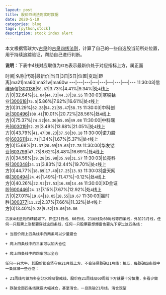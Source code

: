 ```yaml
---
layout: post
title: 股价四线法则实时数据
date: 2020-5-10
categories: blog
tags: [python,stock]
description: stock index alert
---
```



本文根据雪球大v[古泉](https://xueqiu.com/u/7148646888)的[古泉四线法则](https://xueqiu.com/7148646888/130498192)，计算了自己的一些自选股当前所处位置，用于持续追踪验证，帮助自己进行判断。

**说明**：下表中4线对应取值为`红色`表示最新价处于对应指标上方，属正面

时间|名称|代码|最新价|当日|3日|5日|位置|变动|距离|ma21|ma60|ma21w|ma60w
---|---|---|---|---|---|---|---|---
11:30:03|信维通信|[300136](https://xueqiu.com/S/SZ300136)|`58.67`|3.73%|4.41%|9.34%|处`4`线上方|0|32.64%|`51.04`|`44.73`|`44.37`|`38.55`
11:30:03|寒锐钴业|[300618](https://xueqiu.com/S/SZ300618)|`75.5`|5.86%|7.62%|16.61%|处`4`线上方|0|31.29%|`62.28`|`54.21`|`55.47`|`58.75`
11:30:03|中科创达|[300496](https://xueqiu.com/S/SZ300496)|`108.41`|10.01%|20.72%|28.56%|处`4`线上方|0|75.37%|`74.52`|`64.36`|`65.05`|`49.08`
11:30:00|中科曙光|[603019](https://xueqiu.com/S/SH603019)|`52.25`|3.49%|13.68%|21.05%|处`4`线上方|0|43.79%|`41.47`|`38.23`|`37.50`|`30.18`
11:30:00|诺力股份|[603611](https://xueqiu.com/S/SH603611)|`22.71`|1.34%|1.67%|5.37%|处`4`线上方|0|15.68%|`21.37`|`20.09`|`19.63`|`17.78`
11:30:00|华友钴业|[603799](https://xueqiu.com/S/SH603799)|`47.75`|8.62%|8.48%|16.69%|处`4`线上方|0|34.56%|`39.28`|`35.98`|`35.98`|`31.57`
11:30:03|长亮科技|[300348](https://xueqiu.com/S/SZ300348)|`24.11`|3.83%|12.44%|19.70%|处`4`线上方|0|44.77%|`18.89`|`17.40`|`17.25`|`13.93`
11:30:03|盛天网络|[300494](https://xueqiu.com/S/SZ300494)|`24.49`|1.49%|-11.47%|-0.12%|处`4`线上方|0|40.26%|`22.92`|`17.53`|`16.88`|`14.46`
11:30:00|XD金证股|[600446](https://xueqiu.com/S/SH600446)|`24.13`|7.15%|7.67%|12.92%|处`4`线上方|0|27.01%|`19.84`|`18.05`|`18.55`|`19.67`
11:30:03|赢时胜|[300377](https://xueqiu.com/S/SZ300377)|`11.22`|2.37%|7.66%|11.32%|处`4`线上方|0|13.40%|`9.28`|`9.52`|`10.06`|`10.86`

```
古泉4线法则的精髓如下。抓住21日线、60日线、21周线及60周线等四条线，外加21月线，任何一只股票上涨都要穿过这四条线，任何一只股票要想爆雷也要先下穿过这四条线：

+ 当股价爬上四条线中的两条可以少量建仓

+ 爬上四条线中的三条可以加大仓位

+ 爬上四条线中的四条可以全仓

任何一只大牛，其股价都会坚守在21月线上方，不会轻易跌破21月线；相反，每跌破四条线中一条就减一些仓位：

+ 21周线可做为多空分水岭及警戒线，股价在21周线及60周线下方就要十分慎重，多看少做

+ 跌破全部四条线就要大幅减仓，甚至清仓，一旦跌破21月线，清仓观望
```
